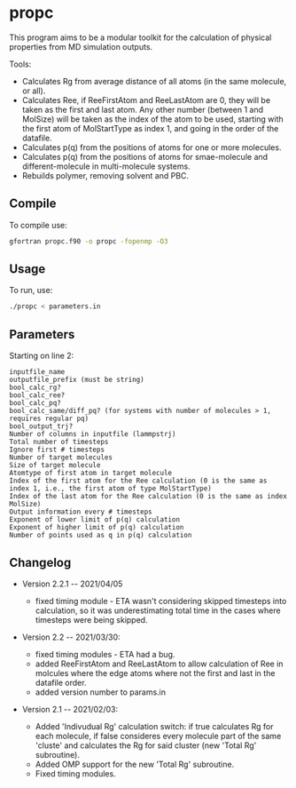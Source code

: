 # propc

This program aims to be a modular toolkit for the calculation of physical properties from MD simulation outputs.

Tools:
- Calculates Rg from average distance of all atoms (in the same molecule, or all).
- Calculates Ree, if ReeFirstAtom and ReeLastAtom are 0, they will be taken as the first and last atom. Any other number (between 1 and MolSize) will be taken as the index of the atom to be used, starting with the first atom of MolStartType as index 1, and going in the order of the datafile.
- Calculates p(q) from the positions of atoms for one or more molecules.
- Calculates p(q) from the positions of atoms for smae-molecule and different-molecule in multi-molecule systems.
- Rebuilds polymer, removing solvent and PBC.

## Compile

To compile use:

```bash
gfortran propc.f90 -o propc -fopenmp -O3
```

## Usage

To run, use:
```bash
./propc < parameters.in
```

## Parameters

Starting on line 2:

```
inputfile_name  
outputfile_prefix (must be string)  
bool_calc_rg?  
bool_calc_ree?  
bool_calc_pq?  
bool_calc_same/diff_pq? (for systems with number of molecules > 1, requires regular pq)  
bool_output_trj?  
Number of columns in inputfile (lammpstrj)  
Total number of timesteps  
Ignore first # timesteps  
Number of target molecules  
Size of target molecule  
Atomtype of first atom in target molecule  
Index of the first atom for the Ree calculation (0 is the same as index 1, i.e., the first atom of type MolStartType)
Index of the last atom for the Ree calculation (0 is the same as index MolSize)
Output information every # timesteps  
Exponent of lower limit of p(q) calculation  
Exponent of higher limit of p(q) calculation  
Number of points used as q in p(q) calculation  
```

## Changelog

* Version 2.2.1 -- 2021/04/05
  * fixed timing module - ETA wasn't considering skipped timesteps into calculation, so it was underestimating total time in the cases where timesteps were being skipped.

* Version 2.2 -- 2021/03/30:
  * fixed timing modules - ETA had a bug.
  * added ReeFirstAtom and ReeLastAtom to allow calculation of Ree in molcules where the edge atoms where not the first and last in the datafile order.
  * added version number to params.in

* Version 2.1 -- 2021/02/03:
  * Added 'Indivudual Rg' calculation switch: if true calculates Rg for each molecule, if false consideres every molecule part of the same 'cluste' and calculates the Rg for said cluster (new 'Total Rg' subroutine).
  * Added OMP support for the new 'Total Rg' subroutine.
  * Fixed timing modules.
